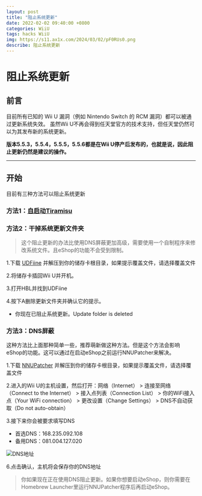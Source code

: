 ```yaml
---
layout: post
title: "阻止系统更新"
date: 2022-02-02 09:40:00 +0800
categories: WiiU
tags: hacks WiiU
img: https://s11.ax1x.com/2024/03/02/pF0RUs0.png
describe: 阻止系统更新
---
```


# 阻止系统更新

## 前言

目前所有已知的 Wii U 漏洞（例如 Nintendo Switch 的 RCM 漏洞）都可以被通过更新系统失效。 虽然Wii U不再会得到任天堂官方的技术支持，但任天堂仍然可以为其发布新的系统更新。

**版本5.5.3，5.5.4，5.5.5，5.5.6都是在Wii U停产后发布的，也就是说，因此阻止更新仍然是建议的操作。**

<hr />

## 开始

目前有三种方法可以阻止系统更新

### 方法1：[自启动Tiramisu](https://wiiu.1919810.com/wiiu/2023/02/04/Autobooting-Tiramisu.html)

### 方法2：干掉系统更新文件夹

> 这个阻止更新的办法比使用DNS屏蔽更加高级，需要使用一个自制程序来修改系统文件。且eShop的功能不会受到限制。

1.下载 [UDFiine](https://wiiubru.com/appstore/zips/UFDiine.zip) 并解压到你的储存卡根目录，如果提示覆盖文件，请选择覆盖文件

2.将储存卡插回Wii U并开机。

3.打开HBL并找到UDFiine

4.按下A删除更新文件夹并确认它的提示。
- 你现在已阻止系统更新。Update folder is deleted

### 方法3：DNS屏蔽

这种方法比上面那种简单一些，推荐萌新做这种方法。但是这个方法会影响eShop的功能。这可以通过在启动eShop之前运行NNUPatcher来解决。

1.下载 [NNUPatcher](https://wiiubru.com/appstore/zips/nnupatcher.zip) 并解压到你的储存卡根目录，如果提示覆盖文件，请选择覆盖文件

2.进入的Wii U的主机设置，然后打开：网络（Internet） > 连接至网络（Connect to the Internet） > 接入点列表（Connection List） > 你的WiFi接入点（Your WiFi connection） > 更改设置（Change Settings） > DNS不自动获取（Do not auto-obtain）

3.接下来你会被要求填写DNS

- 首选DNS：168.235.092.108
- 备用DNS：081.004.127.020

![DNS地址](https://wiiu.hacks.guide/docs/assets/img/DNS.png)

6.点击确认，主机将会保存你的DNS地址

> 你如果现在正在使用DNS阻止更新。如果你想要启动eShop，则你需要在Homebrew Launcher里运行NNUPatcher程序后再启动eShop。
